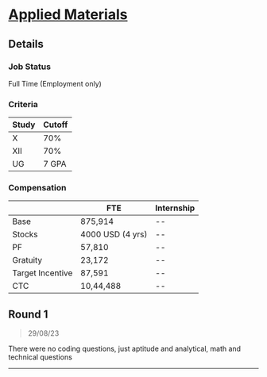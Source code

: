 # [Applied Materials](http://www.appliedmaterials.com/)

## Details

### Job Status

Full Time (Employment only)

### Criteria

|Study|Cutoff|
|-----|------|
|X|70%|
|XII|70%|
|UG|7 GPA|

[comment]: # (Any other details go under this. This is a comment)

### Compensation

||FTE|Internship|
|--|-----|------|
|Base|875,914|--|
|Stocks|4000 USD (4 yrs)|--|
|PF|57,810|--|
|Gratuity|23,172|--|
|Target Incentive|87,591|--|
|CTC|10,44,488|--|

[comment]: # (Details about the rounds go under this comment.)

## Round 1

> 29/08/23

[comment]: # (Summary of the sections and experience below this comment.)

There were no coding questions, just aptitude and analytical, math and technical questions

---
